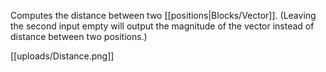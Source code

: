 Computes the distance between two [[positions|Blocks/Vector]]. (Leaving the second input empty will output the magnitude of the vector instead of distance between two positions.)

[[uploads/Distance.png]]